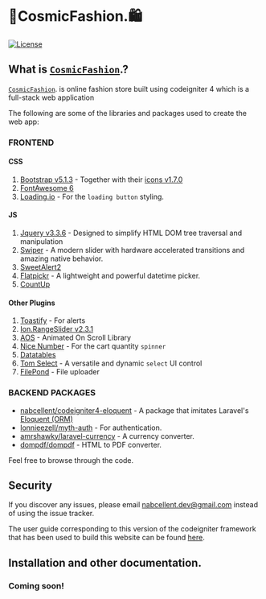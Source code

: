 # 🛒CosmicFashion.🛍
[![License](https://poser.pugx.org/nabcellent/laravel-kyanda/license)](https://github.com/Nabcellent/laravel-kyanda/blob/master/LICENSE.md)

## What is [`CosmicFashion`](https://cosmicfashion.nosterlab.com/).?

[`CosmicFashion`](https://cosmicfashion.nosterlab.com/). is online fashion store built using codeigniter 4 which is a full-stack web application

The following are some of the libraries and packages used to create the web app:
### FRONTEND

#### CSS
1. [Bootstrap v5.1.3](https://getbootstrap.com/) - Together with their [icons v1.7.0](https://icons.getbootstrap.com/)
2. [FontAwesome 6](https://fontawesome.com/)
3. [Loading.io](https://loading.io/) - For the `loading button` styling.

#### JS
1. [Jquery v3.3.6](https://jquery.com/) - Designed to simplify HTML DOM tree traversal and manipulation
2. [Swiper](https://swiperjs.com/) - A modern slider with hardware accelerated transitions and amazing native behavior.
3. [SweetAlert2](https://sweetalert2.github.io/)
3. [Flatpickr](https://flatpickr.js.org/) - A lightweight and powerful datetime picker.
3. [CountUp](https://inorganik.github.io/countUp.js/)

#### Other Plugins
1. [Toastify](https://apvarun.github.io/toastify-js/) - For alerts
1. [Ion.RangeSlider v2.3.1](http://ionden.com/a/plugins/ion.rangeSlider/)
1. [AOS](https://michalsnik.github.io/aos/) - Animated On Scroll Library
2. [Nice Number](https://github.com/joshua-s/jquery.nice-number) - For the cart quantity `spinner`
3. [Datatables](https://datatables.net/)
4. [Tom Select](https://tom-select.js.org/) - A versatile and dynamic `select` UI control
5. [FilePond](https://pqina.nl/filepond/) - File uploader

### BACKEND PACKAGES
* [nabcellent/codeigniter4-eloquent](https://packagist.org/packages/nabcellent/codeigniter4-eloquent) - A package that imitates Laravel's [Eloquent (ORM)](https://laravel.com/docs/8.x/eloquent)
* [lonnieezell/myth-auth](https://github.com/lonnieezell/myth-auth) - For authentication.
* [amrshawky/laravel-currency](https://github.com/amrshawky/laravel-currency) - A currency converter.
* [dompdf/dompdf](https://github.com/dompdf/dompdf) - HTML to PDF converter.

Feel free to browse through the code.

## Security

If you discover any issues, please email [nabcellent.dev@gmail.com](mailto:nabcellent.dev@gmail.com) instead of using the issue tracker.

The user guide corresponding to this version of the codeigniter framework that has been used to build this website can
be found
[here](https://codeigniter.com/user_guide/intro/index.html#).

## Installation and other documentation.

### Coming soon!
